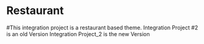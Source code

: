 # Restaurant
#This integration project is a restaurant based theme.
Integration Project #2 is an old Version
Integration Project_2 is the new Version
